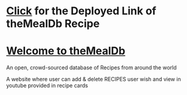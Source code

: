 # [Click](https://mealdb-9989.netlify.app/) for the Deployed Link of theMealDb Recipe  

# [Welcome to theMealDb](https://github.com/ankesai8/theMealDB-Recipe-Front-End)
    
  An open, crowd-sourced database of Recipes from around the world

  A website where user can add & delete RECIPES user wish and view in youtube provided in recipe cards
